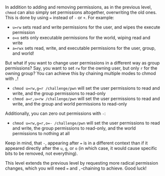 In addition to adding and removing permissions, as in the previous level, `chmod` can also simply set permissions altogether, overwriting the old ones.
This is done by using `=` instead of `-` or `+`.
For example:

- `u=rw` sets read and write permissions for the user, and wipes the execute permission
- `o=x` sets only executable permissions for the world, wiping read and write
- `a=rwx` sets read, write, and executable permissions for the user, group, and world!

But what if you want to change user permissions in a different way as group permissions?
Say, you want to set `rw` for the owning user, but only `r` for the owning group?
You can achieve this by chaining multiple modes to chmod with `,`!

- `chmod u=rw,g=r /challenge/pwn` will set the user permissions to read and write, and the group permissions to read-only
- `chmod a=r,u=rw /challenge/pwn` will set the user permissions to read and write, and the group and world permissions to read-only

Additionally, you can zero out permissions with `-`:

- `chmod u=rw,g=r,o=- /challenge/pwn` will set the user permissions to read and write, the group permissions to read-only, and the world permissions to nothing at all

Keep in mind, that `-`, appearing after `=` is in a different context than if it appeared directly after the `u`, `g`, or `o` (in which case, it would cause specific bits to be removed, not everything).

This level extends the previous level by requesting more radical permission changes, which you will need `=` and `,`-chaining to achieve.
Good luck!
